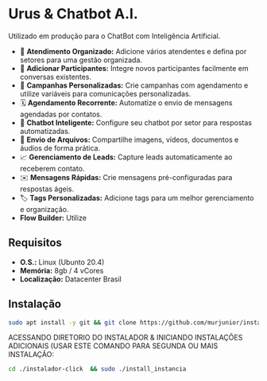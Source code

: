 # Urus & Chatbot A.I.
Utilizado em produção para o ChatBot com Inteligência Artificial. 
- 🌟 **Atendimento Organizado:** Adicione vários atendentes e defina por setores para uma gestão organizada.
- 📲 **Adicionar Participantes:** Integre novos participantes facilmente em conversas existentes.
- 📢 **Campanhas Personalizadas:** Crie campanhas com agendamento e utilize variáveis para comunicações personalizadas.
- 🗓️ **Agendamento Recorrente:** Automatize o envio de mensagens agendadas por contatos.
- 🤖 **Chatbot Inteligente:** Configure seu chatbot por setor para respostas automatizadas.
- 📁 **Envio de Arquivos:** Compartilhe imagens, vídeos, documentos e áudios de forma prática.
- 📈 **Gerenciamento de Leads:** Capture leads automaticamente ao receberem contato.
- ✉️ **Mensagens Rápidas:** Crie mensagens pré-configuradas para respostas ágeis.
- 🏷️ **Tags Personalizadas:** Adicione tags para um melhor gerenciamento e organização.
- **Flow Builder:** Utilize 

## Requisitos
+ **O.S.:** Linux (Ubunto 20.4)
+ **Memória:** 8gb / 4 vCores
+ **Localização:** Datacenter Brasil

## Instalação

```bash
sudo apt install -y git && git clone https://github.com/murjunior/install_urus.git && sudo chmod -R 777 install_urus  && cd install_urus  && sudo ./install_primaria
```

ACESSANDO DIRETORIO DO INSTALADOR & INICIANDO INSTALAÇÕES ADICIONAIS (USAR ESTE COMANDO PARA SEGUNDA OU MAIS INSTALAÇÃO:
```bash
cd ./instalador-click  && sudo ./install_instancia
```
 
 
